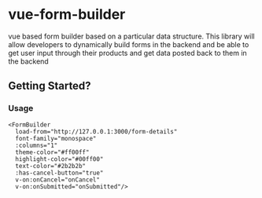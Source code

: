 # vue-form-builder
vue based form builder based on a particular data structure. This library will allow developers to dynamically build forms in the backend
and be able to get user input through their products and get data posted back to them in the backend

## Getting Started?
### Usage

```
<FormBuilder 
  load-from="http://127.0.0.1:3000/form-details"
  font-family="monospace"
  :columns="1" 
  theme-color="#ff00ff" 
  highlight-color="#00ff00"
  text-color="#2b2b2b"
  :has-cancel-button="true"
  v-on:onCancel="onCancel"
  v-on:onSubmitted="onSubmitted"/>
 
```
